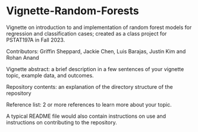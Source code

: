 # Vignette-Random-Forests

Vignette on introduction to and implementation of random forest models for regression and classification cases; created as a class project for PSTAT197A in Fall 2023.

Contributors: Griffin Sheppard, Jackie Chen, Luis Barajas, Justin Kim and Rohan Anand

Vignette abstract: a brief description in a few sentences of your vignette topic, example data, and outcomes.

Repository contents: an explanation of the directory structure of the repository

Reference list: 2 or more references to learn more about your topic.

A typical README file would also contain instructions on use and instructions on contributing to the repository.

